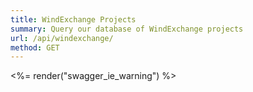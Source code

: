 ```yaml
---
title: WindExchange Projects
summary: Query our database of WindExchange projects
url: /api/windexchange/
method: GET
---
```


<%= render("swagger_ie_warning") %>

<script type="text/javascript">
$(function () {
  var url = window.location.search.match(/url=([^&]+)/);
  if (url && url.length > 1) {
    url = decodeURIComponent(url[1]);
  } else {
    url = "/docs/wind/windexchange/api-docs.json";
  }
  window.swaggerUi = new SwaggerUi({
    url: url,
    dom_id: "swagger-ui-container",
    supportedSubmitMethods: ['get', 'post', 'put', 'delete'],
    onComplete: function(swaggerApi, swaggerUi){
      $('pre code').each(function(i, e) {
        hljs.highlightBlock(e)
      });
    },
    onFailure: function(data) {
      log("Unable to Load SwaggerUI");
    },
    docExpansion: "list",
    sorter : "alpha"
  });

  // function addApiKeyAuthorization() {
  //   var key = $('#input_apiKey')[0].value;
  //   log("key: " + key);
  //   if(key && key.trim() != "") {
  //       log("added key " + key);
  //       window.authorizations.add("api_key", new ApiKeyAuthorization("api_key", key, "query"));
  //   }
  // }

  // $('#input_apiKey').change(function() {
  //   addApiKeyAuthorization();
  // });


  window.swaggerUi.load();
});
</script>

<div id="swagger-ui-container" class="swagger-ui-wrap"></div>

